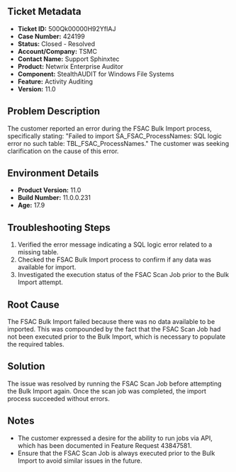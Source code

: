## Ticket Metadata
- **Ticket ID:** 500Qk00000H92YfIAJ
- **Case Number:** 424199
- **Status:** Closed - Resolved
- **Account/Company:** TSMC
- **Contact Name:** Support Sphinxtec
- **Product:** Netwrix Enterprise Auditor
- **Component:** StealthAUDIT for Windows File Systems
- **Feature:** Activity Auditing
- **Version:** 11.0

## Problem Description
The customer reported an error during the FSAC Bulk Import process, specifically stating: "Failed to import SA_FSAC_ProcessNames: SQL logic error no such table: TBL_FSAC_ProcessNames." The customer was seeking clarification on the cause of this error.

## Environment Details
- **Product Version:** 11.0
- **Build Number:** 11.0.0.231
- **Age:** 17.9

## Troubleshooting Steps
1. Verified the error message indicating a SQL logic error related to a missing table.
2. Checked the FSAC Bulk Import process to confirm if any data was available for import.
3. Investigated the execution status of the FSAC Scan Job prior to the Bulk Import attempt.

## Root Cause
The FSAC Bulk Import failed because there was no data available to be imported. This was compounded by the fact that the FSAC Scan Job had not been executed prior to the Bulk Import, which is necessary to populate the required tables.

## Solution
The issue was resolved by running the FSAC Scan Job before attempting the Bulk Import again. Once the scan job was completed, the import process succeeded without errors.

## Notes
- The customer expressed a desire for the ability to run jobs via API, which has been documented in Feature Request 43847581.
- Ensure that the FSAC Scan Job is always executed prior to the Bulk Import to avoid similar issues in the future.